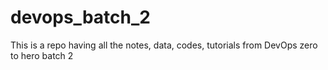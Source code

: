 # devops_batch_2
This is a repo having all the notes, data, codes, tutorials from DevOps zero to hero batch 2
